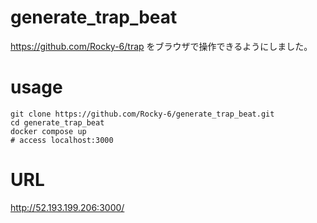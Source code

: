 # generate_trap_beat
https://github.com/Rocky-6/trap
をブラウザで操作できるようにしました。

# usage
```
git clone https://github.com/Rocky-6/generate_trap_beat.git
cd generate_trap_beat
docker compose up
# access localhost:3000
```

# URL
http://52.193.199.206:3000/

